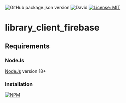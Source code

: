 ![GitHub package.json version](https://img.shields.io/github/package-json/v/thzero/library_server_service_rest_axios)
![David](https://img.shields.io/david/thzero/library_server_service_rest_axios)
[![License: MIT](https://img.shields.io/badge/License-MIT-yellow.svg)](https://opensource.org/licenses/MIT)

# library_client_firebase

## Requirements

### NodeJs

[NodeJs](https://nodejs.org) version 18+

### Installation

[![NPM](https://nodei.co/npm/@thzero/library_server_service_rest_axios.png?compact=true)](https://npmjs.org/package/@thzero/library_server_service_rest_axios)
